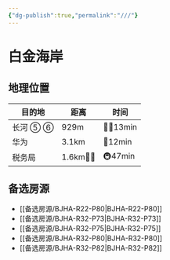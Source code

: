 ```yaml
---
{"dg-publish":true,"permalink":"///"}
---
```



# 白金海岸

## 地理位置

| 目的地   | 距离       | 时间       |
| -------- | ---------- | ---------- |
| 长河 ⑤ ⑥ | 929m       | 🚶‍♂️13min |
| 华为     | 3.1km      | 🛵12min    |
| 税务局   | 1.6km🚶‍♂️ | 🚇47min    |

## 备选房源

- [[备选房源/BJHA-R22-P80\|BJHA-R22-P80]]
- [[备选房源/BJHA-R32-P73\|BJHA-R32-P73]]
- [[备选房源/BJHA-R32-P75\|BJHA-R32-P75]]
- [[备选房源/BJHA-R32-P80\|BJHA-R32-P80]]
- [[备选房源/BJHA-R32-P82\|BJHA-R32-P82]]
